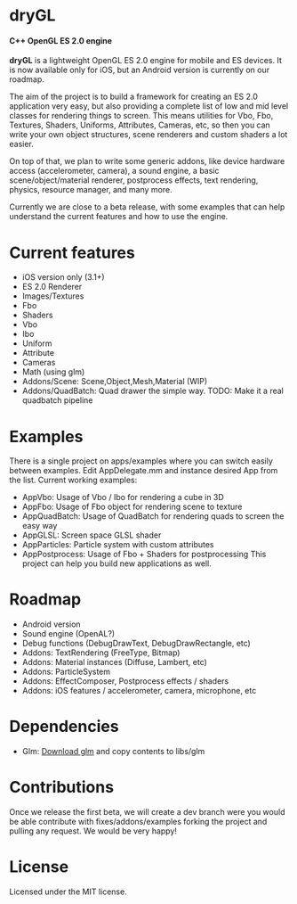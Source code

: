 dryGL
=====

#### C++ OpenGL ES 2.0 engine ####

**dryGL** is a lightweight OpenGL ES 2.0 engine for mobile and ES devices. It is now available only for iOS, but an Android version is currently on our roadmap.

The aim of the project is to build a framework for creating an ES 2.0 application very easy, but also providing a complete list of low and mid level classes for rendering things to screen.
This means utilities for Vbo, Fbo, Textures, Shaders, Uniforms, Attributes, Cameras, etc, so then you can write your own object structures, scene renderers and custom shaders a lot easier.

On top of that, we plan to write some generic addons, like device hardware access (accelerometer, camera), a sound engine, a basic scene/object/material renderer, postprocess effects, text rendering, physics, resource manager, and many more.

Currently we are close to a beta release, with some examples that can help understand the current features and how to use the engine.

Current features
================
- iOS version only (3.1+)
- ES 2.0 Renderer
- Images/Textures
- Fbo
- Shaders
- Vbo
- Ibo
- Uniform
- Attribute
- Cameras
- Math (using glm)
- Addons/Scene: Scene,Object,Mesh,Material (WIP)
- Addons/QuadBatch: Quad drawer the simple way. TODO: Make it a real quadbatch pipeline

Examples
========
There is a single project on apps/examples where you can switch easily between examples. Edit AppDelegate.mm and instance desired App from the list.
Current working examples:
- AppVbo: Usage of Vbo / Ibo for rendering a cube in 3D
- AppFbo: Usage of Fbo object for rendering scene to texture
- AppQuadBatch: Usage of QuadBatch for rendering quads to screen the easy way
- AppGLSL: Screen space GLSL shader
- AppParticles: Particle system with custom attributes
- AppPostprocess: Usage of Fbo + Shaders for postprocessing
This project can help you build new applications as well.

Roadmap
=======
- Android version
- Sound engine (OpenAL?)
- Debug functions (DebugDrawText, DebugDrawRectangle, etc)
- Addons: TextRendering (FreeType, Bitmap)
- Addons: Material instances (Diffuse, Lambert, etc)
- Addons: ParticleSystem
- Addons: EffectComposer, Postprocess effects / shaders
- Addons: iOS features / accelerometer, camera, microphone, etc

Dependencies
============
- Glm: [Download glm](http://glm.g-truc.net/) and copy contents to libs/glm

Contributions
=============

Once we release the first beta, we will create a dev branch were you would be able contribute with fixes/addons/examples forking the project and pulling any request. We would be very happy!

License
=======

Licensed under the MIT license.
